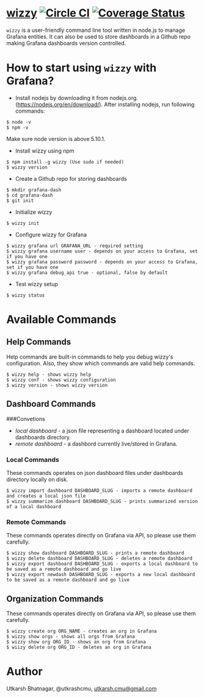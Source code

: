 [wizzy](https://github.com/utkarshcmu/wizzy) [![Circle CI](https://circleci.com/gh/utkarshcmu/wizzy.svg?style=shield&circle-token=:circle-token)](https://circleci.com/gh/utkarshcmu/wizzy) [![Coverage Status](https://coveralls.io/repos/github/utkarshcmu/wizzy/badge.svg?branch=master&bust=1)](https://coveralls.io/github/utkarshcmu/wizzy?branch=master)
================
`wizzy` is a user-friendly command line tool written in node.js to manage Grafana entities. It can also be used to store dashboards in a Github repo making Grafana dashboards version controlled.

# How to start using `wizzy` with Grafana?

- Install nodejs by downloading it from nodejs.org. (https://nodejs.org/en/download/). After installing nodejs, run following commands:
```
$ node -v
$ npm -v
```
Make sure node version is above 5.10.1.
- Install wizzy using npm
```
$ npm install -g wizzy (Use sudo if needed)
$ wizzy version
```
- Create a Github repo for storing dashboards
```
$ mkdir grafana-dash
$ cd grafana-dash
$ git init
```
- Initialize wizzy
```
$ wizzy init
```
- Configure wizzy for Grafana
```
$ wizzy grafana url GRAFANA_URL - required setting
$ wizzy grafana username user - depends on your access to Grafana, set if you have one
$ wizzy grafana password password - depends on your access to Grafana, set if you have one
$ wizzy grafana debug_api true - optional, false by default
```
- Test wizzy setup
```
$ wizzy status
```

# Available Commands

## Help Commands
Help commands are built-in commands to help you debug wizzy's configuration. Also, they show which commands are valid help commands.
```
$ wizzy help - shows wizzy help
$ wizzy conf - shows wizzy configuration
$ wizzy version - shows wizzy version
```

## Dashboard Commands

###Convetions
- *local dashboard* - a json file representing a dashboard located under dashboards directory.
- *remote dashboard* - a dashbord currently live/stored in Grafana.

### Local Commands
These commands operates on json dashboard files under dashboards directory locally on disk.
```
$ wizzy import dashboard DASHBOARD_SLUG - imports a remote dashboard and creates a local json file
$ wizzy summarize dashboard DASHBOARD_SLUG - prints summarized version of a local dashboard
```

### Remote Commands
These commands operates directly on Grafana via API, so please use them carefully.
```
$ wizzy show dashboard DASHBOARD_SLUG - prints a remote dashboard
$ wizzy delete dashboard DASHBOARD_SLUG - deletes a remote dashboard
$ wizzy export dashboard DASHBOARD_SLUG - exports a local dashboard to be saved as a remote dashboard and go live
$ wizzy export newdash DASHBOARD_SLUG - exports a new local dashboard to be saved as a remote dashboard and go live
```

## Organization Commands
These commands operates directly on Grafana via API, so please use them carefully.
```
$ wizzy create org ORG_NAME - creates an org in Grafana
$ wizzy show orgs - shows all orgs from Grafana
$ wizzy show org ORG_ID - shows an org from Grafana
$ wiizy delete org ORG_ID - deletes an org in Grafana
```

# Author
Utkarsh Bhatnagar, @utkrashcmu, <utkarsh.cmu@gmail.com>
